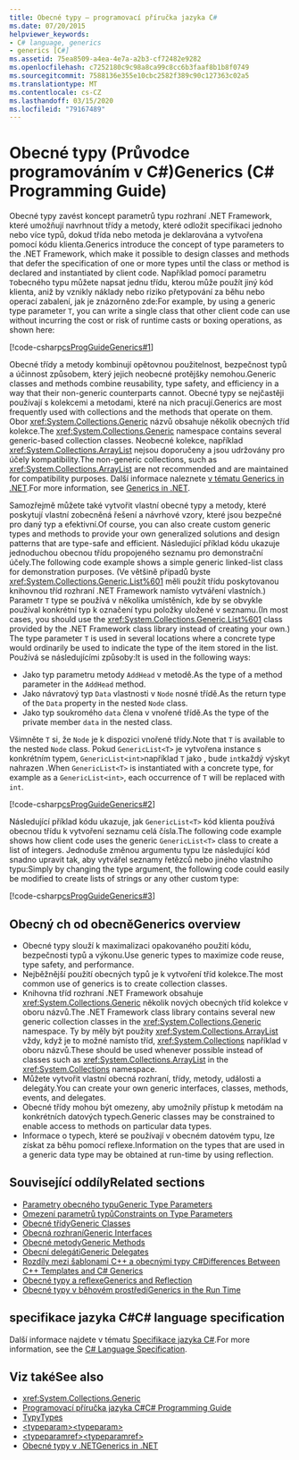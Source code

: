 ```yaml
---
title: Obecné typy – programovací příručka jazyka C#
ms.date: 07/20/2015
helpviewer_keywords:
- C# language, generics
- generics [C#]
ms.assetid: 75ea8509-a4ea-4e7a-a2b3-cf72482e9282
ms.openlocfilehash: c7252180c9c98a8ca99c8cc6b3faaf8b1b8f0749
ms.sourcegitcommit: 7588136e355e10cbc2582f389c90c127363c02a5
ms.translationtype: MT
ms.contentlocale: cs-CZ
ms.lasthandoff: 03/15/2020
ms.locfileid: "79167489"
---
```

# <a name="generics-c-programming-guide"></a><span data-ttu-id="18fbb-102">Obecné typy (Průvodce programováním v C#)</span><span class="sxs-lookup"><span data-stu-id="18fbb-102">Generics (C# Programming Guide)</span></span>

<span data-ttu-id="18fbb-103">Obecné typy zavést koncept parametrů typu rozhraní .NET Framework, které umožňují navrhnout třídy a metody, které odložit specifikaci jednoho nebo více typů, dokud třída nebo metoda je deklarována a vytvořena pomocí kódu klienta.</span><span class="sxs-lookup"><span data-stu-id="18fbb-103">Generics introduce the concept of type parameters to the .NET Framework, which make it possible to design classes and methods that defer the specification of one or more types until the class or method is declared and instantiated by client code.</span></span> <span data-ttu-id="18fbb-104">Například pomocí parametru `T`obecného typu můžete napsat jednu třídu, kterou může použít jiný kód klienta, aniž by vznikly náklady nebo riziko přetypování za běhu nebo operací zabalení, jak je znázorněno zde:</span><span class="sxs-lookup"><span data-stu-id="18fbb-104">For example, by using a generic type parameter `T`, you can write a single class that other client code can use without incurring the cost or risk of runtime casts or boxing operations, as shown here:</span></span>

[!code-csharp[csProgGuideGenerics#1](~/samples/snippets/csharp/VS_Snippets_VBCSharp/csProgGuideGenerics/CS/Generics.cs#1)]

<span data-ttu-id="18fbb-105">Obecné třídy a metody kombinují opětovnou použitelnost, bezpečnost typů a účinnost způsobem, který jejich neobecné protějšky nemohou.</span><span class="sxs-lookup"><span data-stu-id="18fbb-105">Generic classes and methods combine reusability, type safety, and efficiency in a way that their non-generic counterparts cannot.</span></span> <span data-ttu-id="18fbb-106">Obecné typy se nejčastěji používají s kolekcemi a metodami, které na nich pracují.</span><span class="sxs-lookup"><span data-stu-id="18fbb-106">Generics are most frequently used with collections and the methods that operate on them.</span></span> <span data-ttu-id="18fbb-107">Obor <xref:System.Collections.Generic> názvů obsahuje několik obecných tříd kolekce.</span><span class="sxs-lookup"><span data-stu-id="18fbb-107">The <xref:System.Collections.Generic> namespace contains several generic-based collection classes.</span></span> <span data-ttu-id="18fbb-108">Neobecné kolekce, například <xref:System.Collections.ArrayList> nejsou doporučeny a jsou udržovány pro účely kompatibility.</span><span class="sxs-lookup"><span data-stu-id="18fbb-108">The non-generic collections, such as <xref:System.Collections.ArrayList> are not recommended and are maintained for compatibility purposes.</span></span> <span data-ttu-id="18fbb-109">Další informace naleznete [v tématu Generics in .NET](../../../standard/generics/index.md).</span><span class="sxs-lookup"><span data-stu-id="18fbb-109">For more information, see [Generics in .NET](../../../standard/generics/index.md).</span></span>

<span data-ttu-id="18fbb-110">Samozřejmě můžete také vytvořit vlastní obecné typy a metody, které poskytují vlastní zobecněná řešení a návrhové vzory, které jsou bezpečné pro daný typ a efektivní.</span><span class="sxs-lookup"><span data-stu-id="18fbb-110">Of course, you can also create custom generic types and methods to provide your own generalized solutions and design patterns that are type-safe and efficient.</span></span> <span data-ttu-id="18fbb-111">Následující příklad kódu ukazuje jednoduchou obecnou třídu propojeného seznamu pro demonstrační účely.</span><span class="sxs-lookup"><span data-stu-id="18fbb-111">The following code example shows a simple generic linked-list class for demonstration purposes.</span></span> <span data-ttu-id="18fbb-112">(Ve většině případů byste <xref:System.Collections.Generic.List%601> měli použít třídu poskytovanou knihovnou tříd rozhraní .NET Framework namísto vytváření vlastních.) Parametr `T` type se používá v několika umístěních, kde by se obvykle používal konkrétní typ k označení typu položky uložené v seznamu.</span><span class="sxs-lookup"><span data-stu-id="18fbb-112">(In most cases, you should use the <xref:System.Collections.Generic.List%601> class provided by the .NET Framework class library instead of creating your own.) The type parameter `T` is used in several locations where a concrete type would ordinarily be used to indicate the type of the item stored in the list.</span></span> <span data-ttu-id="18fbb-113">Používá se následujícími způsoby:</span><span class="sxs-lookup"><span data-stu-id="18fbb-113">It is used in the following ways:</span></span>

- <span data-ttu-id="18fbb-114">Jako typ parametru metody `AddHead` v metodě.</span><span class="sxs-lookup"><span data-stu-id="18fbb-114">As the type of a method parameter in the `AddHead` method.</span></span>
- <span data-ttu-id="18fbb-115">Jako návratový typ `Data` vlastnosti v `Node` nosné třídě.</span><span class="sxs-lookup"><span data-stu-id="18fbb-115">As the return type of the `Data` property in the nested `Node` class.</span></span>
- <span data-ttu-id="18fbb-116">Jako typ soukromého `data` člena v vnořené třídě.</span><span class="sxs-lookup"><span data-stu-id="18fbb-116">As the type of the private member `data` in the nested class.</span></span>

 <span data-ttu-id="18fbb-117">Všimněte `T` si, že `Node` je k dispozici vnořené třídy.</span><span class="sxs-lookup"><span data-stu-id="18fbb-117">Note that `T` is available to the nested `Node` class.</span></span> <span data-ttu-id="18fbb-118">Pokud `GenericList<T>` je vytvořena instance s konkrétním typem, `GenericList<int>`například `T` jako , bude `int`každý výskyt nahrazen .</span><span class="sxs-lookup"><span data-stu-id="18fbb-118">When `GenericList<T>` is instantiated with a concrete type, for example as a `GenericList<int>`, each occurrence of `T` will be replaced with `int`.</span></span>

[!code-csharp[csProgGuideGenerics#2](~/samples/snippets/csharp/VS_Snippets_VBCSharp/csProgGuideGenerics/CS/Generics.cs#2)]

<span data-ttu-id="18fbb-119">Následující příklad kódu ukazuje, jak `GenericList<T>` kód klienta používá obecnou třídu k vytvoření seznamu celá čísla.</span><span class="sxs-lookup"><span data-stu-id="18fbb-119">The following code example shows how client code uses the generic `GenericList<T>` class to create a list of integers.</span></span> <span data-ttu-id="18fbb-120">Jednoduše změnou argumentu typu lze následující kód snadno upravit tak, aby vytvářel seznamy řetězců nebo jiného vlastního typu:</span><span class="sxs-lookup"><span data-stu-id="18fbb-120">Simply by changing the type argument, the following code could easily be modified to create lists of strings or any other custom type:</span></span>

[!code-csharp[csProgGuideGenerics#3](~/samples/snippets/csharp/VS_Snippets_VBCSharp/csProgGuideGenerics/CS/Generics.cs#3)]

## <a name="generics-overview"></a><span data-ttu-id="18fbb-121">Obecný ch od obecně</span><span class="sxs-lookup"><span data-stu-id="18fbb-121">Generics overview</span></span>

- <span data-ttu-id="18fbb-122">Obecné typy slouží k maximalizaci opakovaného použití kódu, bezpečnosti typů a výkonu.</span><span class="sxs-lookup"><span data-stu-id="18fbb-122">Use generic types to maximize code reuse, type safety, and performance.</span></span>
- <span data-ttu-id="18fbb-123">Nejběžnější použití obecných typů je k vytvoření tříd kolekce.</span><span class="sxs-lookup"><span data-stu-id="18fbb-123">The most common use of generics is to create collection classes.</span></span>
- <span data-ttu-id="18fbb-124">Knihovna tříd rozhraní .NET Framework obsahuje <xref:System.Collections.Generic> několik nových obecných tříd kolekce v oboru názvů.</span><span class="sxs-lookup"><span data-stu-id="18fbb-124">The .NET Framework class library contains several new generic collection classes in the <xref:System.Collections.Generic> namespace.</span></span> <span data-ttu-id="18fbb-125">Ty by měly být použity <xref:System.Collections.ArrayList> vždy, když je to možné namísto tříd, <xref:System.Collections> například v oboru názvů.</span><span class="sxs-lookup"><span data-stu-id="18fbb-125">These should be used whenever possible instead of classes such as <xref:System.Collections.ArrayList> in the <xref:System.Collections> namespace.</span></span>
- <span data-ttu-id="18fbb-126">Můžete vytvořit vlastní obecná rozhraní, třídy, metody, události a delegáty.</span><span class="sxs-lookup"><span data-stu-id="18fbb-126">You can create your own generic interfaces, classes, methods, events, and delegates.</span></span>
- <span data-ttu-id="18fbb-127">Obecné třídy mohou být omezeny, aby umožnily přístup k metodám na konkrétních datových typech.</span><span class="sxs-lookup"><span data-stu-id="18fbb-127">Generic classes may be constrained to enable access to methods on particular data types.</span></span>
- <span data-ttu-id="18fbb-128">Informace o typech, které se používají v obecném datovém typu, lze získat za běhu pomocí reflexe.</span><span class="sxs-lookup"><span data-stu-id="18fbb-128">Information on the types that are used in a generic data type may be obtained at run-time by using reflection.</span></span>

## <a name="related-sections"></a><span data-ttu-id="18fbb-129">Související oddíly</span><span class="sxs-lookup"><span data-stu-id="18fbb-129">Related sections</span></span>

- [<span data-ttu-id="18fbb-130">Parametry obecného typu</span><span class="sxs-lookup"><span data-stu-id="18fbb-130">Generic Type Parameters</span></span>](generic-type-parameters.md)
- [<span data-ttu-id="18fbb-131">Omezení parametrů typů</span><span class="sxs-lookup"><span data-stu-id="18fbb-131">Constraints on Type Parameters</span></span>](constraints-on-type-parameters.md)
- [<span data-ttu-id="18fbb-132">Obecné třídy</span><span class="sxs-lookup"><span data-stu-id="18fbb-132">Generic Classes</span></span>](generic-classes.md)
- [<span data-ttu-id="18fbb-133">Obecná rozhraní</span><span class="sxs-lookup"><span data-stu-id="18fbb-133">Generic Interfaces</span></span>](generic-interfaces.md)
- [<span data-ttu-id="18fbb-134">Obecné metody</span><span class="sxs-lookup"><span data-stu-id="18fbb-134">Generic Methods</span></span>](generic-methods.md)
- [<span data-ttu-id="18fbb-135">Obecní delegáti</span><span class="sxs-lookup"><span data-stu-id="18fbb-135">Generic Delegates</span></span>](generic-delegates.md)
- [<span data-ttu-id="18fbb-136">Rozdíly mezi šablonami C++ a obecnými typy C#</span><span class="sxs-lookup"><span data-stu-id="18fbb-136">Differences Between C++ Templates and C# Generics</span></span>](differences-between-cpp-templates-and-csharp-generics.md)
- [<span data-ttu-id="18fbb-137">Obecné typy a reflexe</span><span class="sxs-lookup"><span data-stu-id="18fbb-137">Generics and Reflection</span></span>](generics-and-reflection.md)
- [<span data-ttu-id="18fbb-138">Obecné typy v běhovém prostředí</span><span class="sxs-lookup"><span data-stu-id="18fbb-138">Generics in the Run Time</span></span>](generics-in-the-run-time.md)

## <a name="c-language-specification"></a><span data-ttu-id="18fbb-139">specifikace jazyka C#</span><span class="sxs-lookup"><span data-stu-id="18fbb-139">C# language specification</span></span>

<span data-ttu-id="18fbb-140">Další informace najdete v tématu [Specifikace jazyka C#](~/_csharplang/spec/types.md#constructed-types).</span><span class="sxs-lookup"><span data-stu-id="18fbb-140">For more information, see the [C# Language Specification](~/_csharplang/spec/types.md#constructed-types).</span></span>

## <a name="see-also"></a><span data-ttu-id="18fbb-141">Viz také</span><span class="sxs-lookup"><span data-stu-id="18fbb-141">See also</span></span>

- <xref:System.Collections.Generic>
- [<span data-ttu-id="18fbb-142">Programovací příručka jazyka C#</span><span class="sxs-lookup"><span data-stu-id="18fbb-142">C# Programming Guide</span></span>](../index.md)
- [<span data-ttu-id="18fbb-143">Typy</span><span class="sxs-lookup"><span data-stu-id="18fbb-143">Types</span></span>](../types/index.md)
- [<span data-ttu-id="18fbb-144">\<typeparam></span><span class="sxs-lookup"><span data-stu-id="18fbb-144">\<typeparam></span></span>](../xmldoc/typeparam.md)
- [<span data-ttu-id="18fbb-145">\<typeparamref></span><span class="sxs-lookup"><span data-stu-id="18fbb-145">\<typeparamref></span></span>](../xmldoc/typeparamref.md)
- [<span data-ttu-id="18fbb-146">Obecné typy v .NET</span><span class="sxs-lookup"><span data-stu-id="18fbb-146">Generics in .NET</span></span>](../../../standard/generics/index.md)
